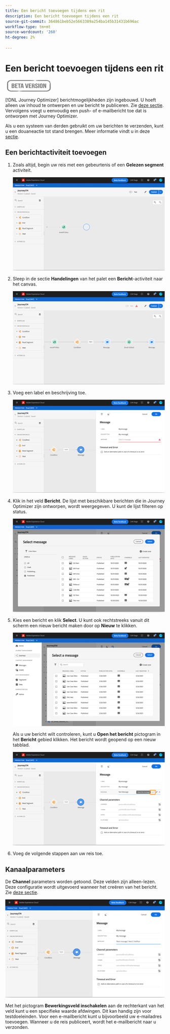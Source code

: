 ```yaml
---
title: Een bericht toevoegen tijdens een rit
description: Een bericht toevoegen tijdens een rit
source-git-commit: 364861beb52e5663389a254ba145b31431b696ac
workflow-type: tm+mt
source-wordcount: '260'
ht-degree: 2%

---
```


# Een bericht toevoegen tijdens een rit

![](../assets/do-not-localize/badge.png)

[!DNL Journey Optimizer] berichtmogelijkheden zijn ingebouwd. U hoeft alleen uw inhoud te ontwerpen en uw bericht te publiceren. Zie [deze sectie](../get-started-content.md). Vervolgens voegt u eenvoudig een push- of e-mailbericht toe dat is ontworpen met Journey Optimizer.

Als u een systeem van derden gebruikt om uw berichten te verzenden, kunt u een douaneactie tot stand brengen. Meer informatie vindt u in deze [sectie](../action/action.md).

## Een berichtactiviteit toevoegen

1. Zoals altijd, begin uw reis met een gebeurtenis of een **Gelezen segment** activiteit.

   ![](../assets/jo-message0.png)

1. Sleep in de sectie **Handelingen** van het palet een **Bericht**-activiteit naar het canvas.

   ![](../assets/jo-message1.png)

1. Voeg een label en beschrijving toe.

   ![](../assets/jo-message2.png)

1. Klik in het veld **Bericht**. De lijst met beschikbare berichten die in Journey Optimizer zijn ontworpen, wordt weergegeven. U kunt de lijst filteren op status.

   ![](../assets/jo-message3.png)

1. Kies een bericht en klik **Select**. U kunt ook rechtstreeks vanuit dit scherm een nieuw bericht maken door op **Nieuw** te klikken.

   ![](../assets/jo-message4-ter.png)

   Als u uw bericht wilt controleren, kunt u **Open het bericht** pictogram in het **Bericht** gebied klikken. Het bericht wordt geopend op een nieuw tabblad.

   ![](../assets/jo-message4-bis.png)

1. Voeg de volgende stappen aan uw reis toe.

## Kanaalparameters

De **Channel** parameters worden getoond. Deze velden zijn alleen-lezen. Deze configuratie wordt uitgevoerd wanneer het creëren van het bericht. Zie [deze sectie](../get-started-content.md).

![](../assets/jo-message4.png)

Met het pictogram **Bewerkingsveld inschakelen** aan de rechterkant van het veld kunt u een specifieke waarde afdwingen. Dit kan handig zijn voor testdoeleinden. Voor een e-mailbericht kunt u bijvoorbeeld uw e-mailadres toevoegen. Wanneer u de reis publiceert, wordt het e-mailbericht naar u verzonden.
